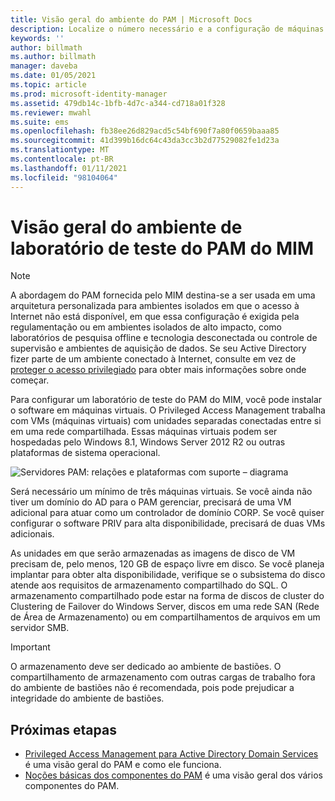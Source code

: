 ```yaml
---
title: Visão geral do ambiente do PAM | Microsoft Docs
description: Localize o número necessário e a configuração de máquinas virtuais para implantar o Privileged Access Management com êxito
keywords: ''
author: billmath
ms.author: billmath
manager: daveba
ms.date: 01/05/2021
ms.topic: article
ms.prod: microsoft-identity-manager
ms.assetid: 479db14c-1bfb-4d7c-a344-cd718a01f328
ms.reviewer: mwahl
ms.suite: ems
ms.openlocfilehash: fb38ee26d829acd5c54bf690f7a80f0659baaa85
ms.sourcegitcommit: 41d399b16dc64c43da3cc3b2d77529082fe1d23a
ms.translationtype: MT
ms.contentlocale: pt-BR
ms.lasthandoff: 01/11/2021
ms.locfileid: "98104064"
---
```

# <a name="mim-pam-test-lab-environment-overview"></a>Visão geral do ambiente de laboratório de teste do PAM do MIM

> [!NOTE]
> A abordagem do PAM fornecida pelo MIM destina-se a ser usada em uma arquitetura personalizada para ambientes isolados em que o acesso à Internet não está disponível, em que essa configuração é exigida pela regulamentação ou em ambientes isolados de alto impacto, como laboratórios de pesquisa offline e tecnologia desconectada ou controle de supervisão e ambientes de aquisição de dados. Se seu Active Directory fizer parte de um ambiente conectado à Internet, consulte em vez de [proteger o acesso privilegiado](/security/compass/overview) para obter mais informações sobre onde começar.

Para configurar um laboratório de teste do PAM do MIM, você pode instalar o software em máquinas virtuais.
O Privileged Access Management trabalha com VMs (máquinas virtuais) com unidades separadas conectadas entre si em uma rede compartilhada. Essas máquinas virtuais podem ser hospedadas pelo Windows 8.1, Windows Server 2012 R2 ou outras plataformas de sistema operacional.

![Servidores PAM: relações e plataformas com suporte – diagrama](media/pam-test-lab-architecture.png)

Será necessário um mínimo de três máquinas virtuais.  Se você ainda não tiver um domínio do AD para o PAM gerenciar, precisará de uma VM adicional para atuar como um controlador de domínio CORP.  Se você quiser configurar o software PRIV para alta disponibilidade, precisará de duas VMs adicionais.

As unidades em que serão armazenadas as imagens de disco de VM precisam de, pelo menos, 120 GB de espaço livre em disco.  Se você planeja implantar para obter alta disponibilidade, verifique se o subsistema do disco atende aos requisitos de armazenamento compartilhado do SQL.  O armazenamento compartilhado pode estar na forma de discos de cluster do Clustering de Failover do Windows Server, discos em uma rede SAN (Rede de Área de Armazenamento) ou em compartilhamentos de arquivos em um servidor SMB.

> [!IMPORTANT]
> O armazenamento deve ser dedicado ao ambiente de bastiões. O compartilhamento de armazenamento com outras cargas de trabalho fora do ambiente de bastiões não é recomendada, pois pode prejudicar a integridade do ambiente de bastiões.

## <a name="next-steps"></a>Próximas etapas

- [Privileged Access Management para Active Directory Domain Services](privileged-identity-management-for-active-directory-domain-services.md) é uma visão geral do PAM e como ele funciona.
- [Noções básicas dos componentes do PAM](principles-of-operation.md) é uma visão geral dos vários componentes do PAM.
